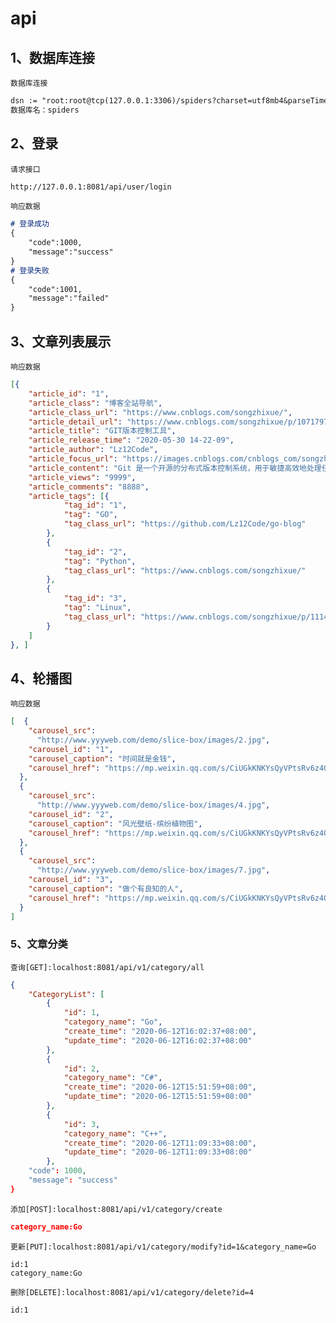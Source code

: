 # api

## 1、数据库连接
```数据库连接```
```markdown
dsn := "root:root@tcp(127.0.0.1:3306)/spiders?charset=utf8mb4&parseTime=True&loc=Local"
数据库名：spiders
```

## 2、登录

```请求接口```

```markdown
http://127.0.0.1:8081/api/user/login
```

```响应数据```

```markdown
# 登录成功
{
	"code":1000,
	"message":"success"
}
# 登录失败
{
	"code":1001,
	"message":"failed"
}
```

## 3、文章列表展示

```响应数据```

```json
[{
	"article_id": "1",
	"article_class": "博客全站导航",
	"article_class_url": "https://www.cnblogs.com/songzhixue/",
	"article_detail_url": "https://www.cnblogs.com/songzhixue/p/10717975.html",
	"article_title": "GIT版本控制工具",
	"article_release_time": "2020-05-30 14-22-09",
	"article_author": "Lz12Code",
	"article_focus_url": "https://images.cnblogs.com/cnblogs_com/songzhixue/1487435/o_1.jpg",
	"article_content": "Git 是一个开源的分布式版本控制系统，用于敏捷高效地处理任何或小或大的项目。Git 是 Linus Torvalds 为了帮助管理 Linux 内核开发而开发的一个开放源码的版本控制软件。Git 与常用的版本控制工具 CVS, Subversion 等不同，它采用了分布式版本库的方式，不必服务器端软件支持。",
	"article_views": "9999",
	"article_comments": "8888",
	"article_tags": [{
			"tag_id": "1",
			"tag": "GO",
			"tag_class_url": "https://github.com/Lz12Code/go-blog"
		},
		{
			"tag_id": "2",
			"tag": "Python",
			"tag_class_url": "https://www.cnblogs.com/songzhixue/"
		},
		{
			"tag_id": "3",
			"tag": "Linux",
			"tag_class_url": "https://www.cnblogs.com/songzhixue/p/11145760.html"
		}
	]
}, ]
```

## 4、轮播图

```响应数据```

```json
[  {
    "carousel_src":
      "http://www.yyyweb.com/demo/slice-box/images/2.jpg",
    "carousel_id": "1",
    "carousel_caption": "时间就是金钱",
    "carousel_href": "https://mp.weixin.qq.com/s/CiUGkKNKYsQyVPtsRv6z4Q"
  },
  {
    "carousel_src":
      "http://www.yyyweb.com/demo/slice-box/images/4.jpg",
    "carousel_id": "2",
    "carousel_caption": "风光壁纸-缤纷植物图",
    "carousel_href": "https://mp.weixin.qq.com/s/CiUGkKNKYsQyVPtsRv6z4Q"
  },
  {
    "carousel_src":
      "http://www.yyyweb.com/demo/slice-box/images/7.jpg",
    "carousel_id": "3",
    "carousel_caption": "做个有良知的人",
    "carousel_href": "https://mp.weixin.qq.com/s/CiUGkKNKYsQyVPtsRv6z4Q"
  }
]
```

### 5、文章分类

```查询[GET]:localhost:8081/api/v1/category/all```

```json
{
    "CategoryList": [
        {
            "id": 1,
            "category_name": "Go",
            "create_time": "2020-06-12T16:02:37+08:00",
            "update_time": "2020-06-12T16:02:37+08:00"
        },
        {
            "id": 2,
            "category_name": "C#",
            "create_time": "2020-06-12T15:51:59+08:00",
            "update_time": "2020-06-12T15:51:59+08:00"
        },
        {
            "id": 3,
            "category_name": "C++",
            "create_time": "2020-06-12T11:09:33+08:00",
            "update_time": "2020-06-12T11:09:33+08:00"
        },
    "code": 1000,
    "message": "success"
}
```

```添加[POST]:localhost:8081/api/v1/category/create```

```JSON
category_name:Go
```

```更新[PUT]:localhost:8081/api/v1/category/modify?id=1&category_name=Go```

```
id:1
category_name:Go
```

```删除[DELETE]:localhost:8081/api/v1/category/delete?id=4```

```
id:1
```

